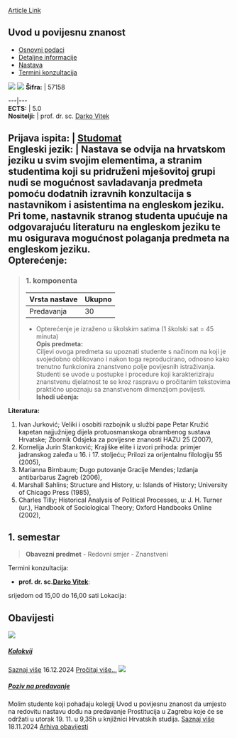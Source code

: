 [Article Link](https://www.fhs.hr/predmet/uupz)

## Uvod u povijesnu znanost
  * [Osnovni podaci](https://www.fhs.hr/predmet/uupz#v1id-523840_688908_1_0 "Osnovni podaci")
  * [Detaljne informacije](https://www.fhs.hr/predmet/uupz#v1id-523840_688908_1_1 "Detaljne informacije")
  * [Nastava](https://www.fhs.hr/predmet/uupz#v1id-523840_688908_1_2 "Nastava")
  * [Termini konzultacija](https://www.fhs.hr/predmet/uupz#v1id-523840_688908_1_3 "Termini konzultacija")


[![](https://www.fhs.hr/img/flags/gif/hr.gif)](https://www.fhs.hr/predmet/uupz) [![](https://www.fhs.hr/img/flags/gif/gb.gif)](https://www.fhs.hr/en/course/iths)
**Šifra:** |  57158  
  
---|---  
**ECTS:** |  5.0   
**Nositelji:** |  prof. dr. sc. [Darko Vitek](https://www.fhs.hr/djelatnik/darko.vitek)   
  
**Prijava ispita:** |  [Studomat](http://www.isvu.hr/studomat)  
**Engleski jezik:** |  Nastava se odvija na hrvatskom jeziku u svim svojim elementima, a stranim studentima koji su pridruženi mješovitoj grupi nudi se mogućnost savladavanja predmeta pomoću dodatnih izravnih konzultacija s nastavnikom i asistentima na engleskom jeziku. Pri tome, nastavnik stranog studenta upućuje na odgovarajuću literaturu na engleskom jeziku te mu osigurava mogućnost polaganja predmeta na engleskom jeziku.   
**Opterećenje:**  
---  
> ### 1. komponenta
> | Vrsta nastave | Ukupno  
> ---|---  
> Predavanja | 30  
> * Opterećenje je izraženo u školskim satima (1 školski sat = 45 minuta)   
**Opis predmeta:**  
> Ciljevi ovoga predmeta su upoznati studente s načinom na koji je svojedobno oblikovano i nakon toga reproducirano, odnosno kako trenutno funkcionira znanstveno polje povijesnih istraživanja. Studenti se uvode u postupke i procedure koji karakteriziraju znanstvenu djelatnost te se kroz raspravu o pročitanim tekstovima praktično upoznaju sa znanstvenom dimenzijom povijesti.  
**Ishodi učenja:**  

  
**Literatura:**  
  1. Ivan Jurković; Veliki i osobiti razbojnik u službi pape Petar Kružić kapetan najjužnijeg dijela protuosmanskoga obrambenog sustava Hrvatske; Zbornik Odsjeka za povijesne znanosti HAZU 25 (2007), 
  2. Kornelija Jurin Stanković; Krajiške elite i izvori prihoda: primjer jadranskog zaleđa u 16. i 17. stoljeću; Prilozi za orijentalnu filologiju 55 (2005), 
  3. Marianna Birnbaum; Dugo putovanje Gracije Mendes; Izdanja antibarbarus Zagreb (2006), 
  4. Marshall Sahlins; Structure and History, u: Islands of History; University of Chicago Press (1985), 
  5. Charles Tilly; Historical Analysis of Political Processes, u: J. H. Turner (ur.), Handbook of Sociological Theory; Oxford Handbooks Online (2002), 

  
**1. semestar**  
---  
> **Obavezni predmet** - Redovni smjer - Znanstveni  
>   
Termini konzultacija: 
  * **prof. dr. sc.[Darko Vitek](https://www.fhs.hr/djelatnik/darko.vitek)**: 
  
srijedom od 15,00 do 16,00 sati
Lokacija: 


## Obavijesti
[ ![](https://www.fhs.hr/_pub/themes_static/hrstud2024/default/img/default_news.jpg) ](https://www.fhs.hr/predmet/uupz?@=21s4j#news_77426)
#####  [Kolokvij](https://www.fhs.hr/predmet/uupz?@=21s4j#news_77426)
[Saznaj više](https://www.fhs.hr/predmet/uupz?@=21s4j#news_77426)
16.12.2024
[Pročitaj više...](https://www.fhs.hr/predmet/uupz?@=21s4j#news_77426 "Pročitaj obavijest: Kolokvij")
[ ![](https://www.fhs.hr/_pub/themes_static/hrstud2024/default/img/default_news.jpg) ](https://www.fhs.hr/predmet/uupz?@=21rvy#news_77426)
#####  [Poziv na predavanje](https://www.fhs.hr/predmet/uupz?@=21rvy#news_77426)
Molim studente koji pohađaju kolegij Uvod u povijesnu znanost da umjesto na redovitu nastavu dođu na predavanje Prostitucija u Zagrebu koje će se održati u utorak 19. 11. u 9,35h u knjižnici Hrvatskih studija. 
[Saznaj više](https://www.fhs.hr/predmet/uupz?@=21rvy#news_77426)
18.11.2024
[Arhiva obavijesti](https://www.fhs.hr/predmet/uupz?@=20oyu#news_77426 "Arhiva obavijesti")
